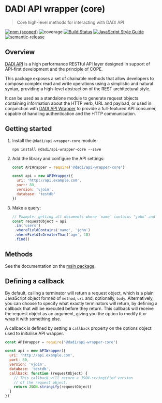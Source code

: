 # DADI API wrapper (core)

> Core high-level methods for interacting with DADI API

[![npm (scoped)](https://img.shields.io/npm/v/@dadi/api-wrapper-core.svg?maxAge=10800&style=flat-square)](https://www.npmjs.com/package/@dadi/api-wrapper-core)
![coverage](https://img.shields.io/badge/coverage-95%2525-brightgreen.svg?style=flat?style=flat-square)
[![Build Status](https://travis-ci.org/dadi/api-wrapper-core.svg?branch=master)](https://travis-ci.org/dadi/api-wrapper-core)
[![JavaScript Style Guide](https://img.shields.io/badge/code%20style-standard-brightgreen.svg?style=flat-square)](http://standardjs.com/)
[![semantic-release](https://img.shields.io/badge/%20%20%F0%9F%93%A6%F0%9F%9A%80-semantic--release-e10079.svg?style=flat-square)](https://github.com/semantic-release/semantic-release)

## Overview

[DADI API](https://github.com/dadi/api) is a high performance RESTful API layer designed in support of API-first development and the principle of COPE.

This package exposes a set of chainable methods that allow developers to compose complex read and write operations using a simplistic and natural syntax, providing a high-level abstraction of the REST architectural style.

It can be used as a standalone module to generate request objects containing information about the HTTP verb, URL and payload, or used in conjunction with [DADI API Wrapper](https://github.com/dadi/api-wrapper) to provide a full-featured API consumer, capable of handling authentication and the HTTP communication.

## Getting started

1. Install the `@dadi/api-wrapper-core` module:

   ```shell
   npm install @dadi/api-wrapper-core --save
   ```

2. Add the library and configure the API settings:

   ```js
   const APIWrapper = require('@dadi/api-wrapper-core')

   const api = new APIWrapper({
     uri: 'http://api.example.com',
     port: 80,
     version: 'vjoin',
     database: 'testdb'
   })
   ```

3. Make a query:

   ```js
   // Example: getting all documents where `name` contains "john" and age is greater than 18
   const requestObject = api
    .in('users')
    .whereFieldContains('name', 'john')
    .whereFieldIsGreaterThan('age', 18)
    .find()
   ```

## Methods

See the documentation on the [main package](https://github.com/dadi/api-wrapper).

## Defining a callback

By default, calling a terminator will return a request object, which is a plain JavaScript object formed of `method`, `uri` and, optionally, `body`. Alternatively, you can choose to specify what exactly terminators will return, by defining a callback that will be executed before they return. This callback will receive the request object as an argument, giving you the option to modify it or wrap it with something else.

A callback is defined by setting a `callback` property on the options object used to initialise API wrapper.

```js
const APIWrapper = require('@dadi/api-wrapper-core')

const api = new APIWrapper({
  uri: 'http://api.example.com',
  port: 80,
  version: 'vjoin',
  database: 'testdb',
  callback: function (requestObject) {
    // This callback will return a JSON-stringified version
    // of the request object.
    return JSON.stringify(requestObject)
  }
})
```
